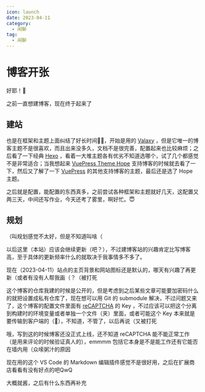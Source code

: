 ```yaml
---
icon: launch
date: 2023-04-11
category:
  - 闲聊
tag:
  - 闲聊
---
```

# 博客开张

好耶！🎉

之前一直想建博客，现在终于起来了

<!-- more -->

## 建站

也是在框架和主题上面纠结了好长时间😶‍🌫️，开始是用的 [Valaxy](https://valaxy.site/) ，但是它唯一的博客主题不是很喜欢，而且出来没多久，文档不是很完善，配置起来也比较麻烦；之后看了一下经典 [Hexo](https://hexo.io/) ，看着一大堆主题各有优劣不知道选哪个，试了几个都感觉不是非常适合；当我想起来 [VuePress Theme Hope](https://theme-hope.vuejs.press/zh/) 支持博客的时候就去看了一下，然后又了解了一下 [VuePress](https://v2.vuepress.vuejs.org/zh/) 的其他支持博客的主题，最后还是选了 Hope 主题。

之后就是配置，能配置的东西真多，之前尝试各种框架和主题就好几天，这配置又两三天，中间还写作业，今天还考了雾里，啊好忙。😇

## 规划

（叫规划感觉不太好，但是不知道叫啥（

以后这里（本站）应该会继续更新（吧？），不过建博客站的兴趣肯定比写博客高，至于具体的更新频率什么的就取决于我事情多不多了。

现在（2023-04-11）站点的主页背景和网站图标还是默认的，哪天有兴趣了再更新（或者有没有人帮我画（？（被打死

这个博客的仓库我建的时候是公开的，但是考虑到之后某些文章可能要加密码什么的就把设置成私有仓库了，现在想可以用 Git 的 submodule 解决，不过问题又来了，这个博客的配置文件里面有 [reCAPTCHA](https://www.google.com/recaptcha)<Badge type="tip" text="墙外" vertical="top" /> 的 Key ，不过应该可以把这个分离到构建时的环境变量或者单独一个文件（夹）里面，或者可能这个 Key 本来就是要传输到客户端的（🤔），不知道，不管了，以后再说（又被打死

哦，写到这的时候博客还没正式上线，还不知道 reCAPTCHA 能不能正常工作（是用来评论的时候验证真人的），emmmm 包括它本身是不是能工作还有它能否在墙内用（众嗦粥汁的原因

现在用的这个 VS Code 的 Markdown 编辑插件感觉不是很好用，之后在扩展商店看看有没有好点的吧QwQ

大概就酱，之后有什么东西再补充
